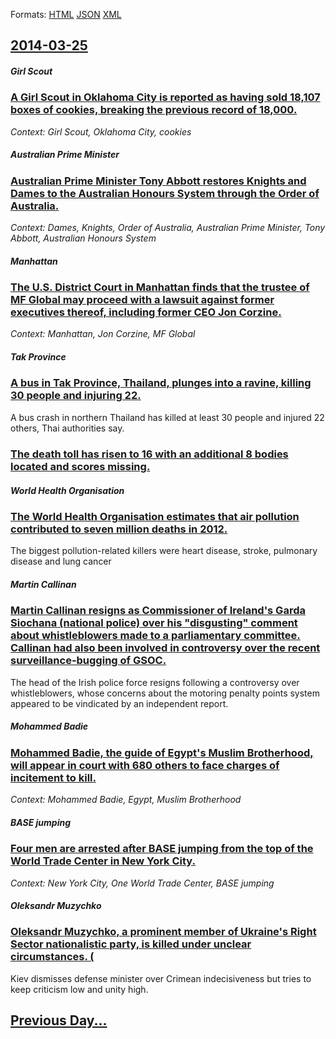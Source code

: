 
Formats: [HTML](2014/03/25/index.html)  [JSON](2014/03/25/index.json)  [XML](2014/03/25/index.xml)  

## [2014-03-25](/news/2014/03/25/index.md)

##### Girl Scout
### [A Girl Scout in Oklahoma City is reported as having sold 18,107 boxes of cookies, breaking the previous record of 18,000. ](/news/2014/03/25/a-girl-scout-in-oklahoma-city-is-reported-as-having-sold-18-107-boxes-of-cookies-breaking-the-previous-record-of-18-000.md)
_Context: Girl Scout, Oklahoma City, cookies_

##### Australian Prime Minister
### [Australian Prime Minister Tony Abbott restores Knights and Dames to the Australian Honours System through the Order of Australia. ](/news/2014/03/25/australian-prime-minister-tony-abbott-restores-knights-and-dames-to-the-australian-honours-system-through-the-order-of-australia.md)
_Context: Dames, Knights, Order of Australia, Australian Prime Minister, Tony Abbott, Australian Honours System_

##### Manhattan
### [The U.S. District Court in Manhattan finds that the trustee of MF Global may proceed with a lawsuit against former executives thereof, including former CEO Jon Corzine. ](/news/2014/03/25/the-u-s-district-court-in-manhattan-finds-that-the-trustee-of-mf-global-may-proceed-with-a-lawsuit-against-former-executives-thereof-inclu.md)
_Context: Manhattan, Jon Corzine, MF Global_

##### Tak Province
### [A bus in Tak Province, Thailand, plunges into a ravine, killing 30 people and injuring 22. ](/news/2014/03/25/a-bus-in-tak-province-thailand-plunges-into-a-ravine-killing-30-people-and-injuring-22.md)
A bus crash in northern Thailand has killed at least 30 people and injured 22 others, Thai authorities say.

##### 
### [The death toll has risen to 16 with an additional 8 bodies located and scores missing. ](/news/2014/03/25/the-death-toll-has-risen-to-16-with-an-additional-8-bodies-located-and-scores-missing.md)
##### World Health Organisation
### [The World Health Organisation estimates that air pollution contributed to seven million deaths in 2012. ](/news/2014/03/25/the-world-health-organisation-estimates-that-air-pollution-contributed-to-seven-million-deaths-in-2012.md)
The biggest pollution-related killers were heart disease, stroke, pulmonary disease and lung cancer

##### Martin Callinan
### [Martin Callinan resigns as Commissioner of Ireland's Garda Siochana (national police) over his "disgusting" comment about whistleblowers made to a parliamentary committee. Callinan had also been involved in controversy over the recent surveillance-bugging of GSOC. ](/news/2014/03/25/martin-callinan-resigns-as-commissioner-of-ireland-s-garda-saocha-na-national-police-over-his-disgusting-comment-about-whistleblowers-m.md)
The head of the Irish police force resigns following a controversy over whistleblowers, whose concerns about the motoring penalty points system appeared to be vindicated by an independent report.

##### Mohammed Badie
### [Mohammed Badie, the guide of Egypt's Muslim Brotherhood, will appear in court with 680 others to face charges of incitement to kill. ](/news/2014/03/25/mohammed-badie-the-guide-of-egypt-s-muslim-brotherhood-will-appear-in-court-with-680-others-to-face-charges-of-incitement-to-kill.md)
_Context: Mohammed Badie, Egypt, Muslim Brotherhood_

##### BASE jumping
### [Four men are arrested after BASE jumping from the top of the World Trade Center in New York City. ](/news/2014/03/25/four-men-are-arrested-after-base-jumping-from-the-top-of-the-world-trade-center-in-new-york-city.md)
_Context: New York City, One World Trade Center, BASE jumping_

##### Oleksandr Muzychko
### [Oleksandr Muzychko, a prominent member of Ukraine's Right Sector nationalistic party, is killed under unclear circumstances. (](/news/2014/03/25/oleksandr-muzychko-a-prominent-member-of-ukraine-s-right-sector-nationalistic-party-is-killed-under-unclear-circumstances.md)
Kiev dismisses defense minister over Crimean indecisiveness but tries to keep criticism low and unity high.

## [Previous Day...](/news/2014/03/24/index.md)

